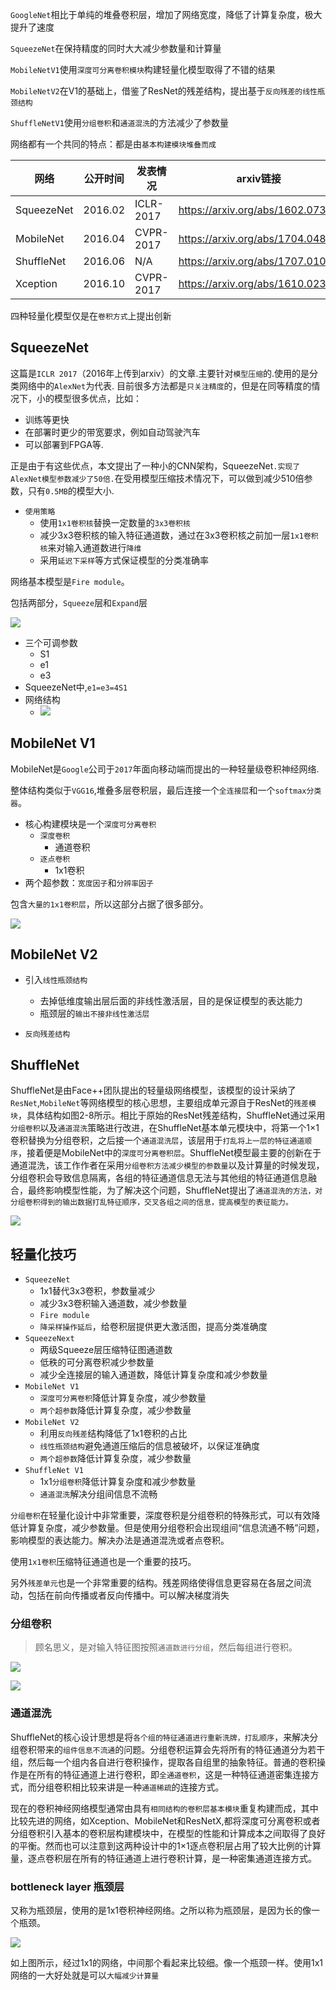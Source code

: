 `GoogleNet`相比于单纯的堆叠卷积层，增加了网络宽度，降低了计算复杂度，极大提升了速度

`SqueezeNet`在保持精度的同时大大减少参数量和计算量

`MobileNetV1`使用`深度可分离卷积模块`构建轻量化模型取得了不错的结果

`MobileNetV2`在V1的基础上，借鉴了ResNet的残差结构，提出基于`反向残差的线性瓶颈结构`

`ShuffleNetV1`使用`分组卷积`和`通道混洗`的方法减少了参数量

网络都有一个共同的特点：都是由`基本构建模块堆叠而成`

| 网络       | 公开时间 | 发表情况  | arxiv链接                        |
| ---------- | -------- | --------- | -------------------------------- |
| SqueezeNet | 2016.02  | ICLR-2017 | https://arxiv.org/abs/1602.07360 |
| MobileNet  | 2016.04  | CVPR-2017 | https://arxiv.org/abs/1704.04861 |
| ShuffleNet | 2016.06  | N/A       | https://arxiv.org/abs/1707.01083 |
| Xception   | 2016.10  | CVPR-2017 | https://arxiv.org/abs/1610.02357 |

四种轻量化模型仅是在`卷积方式`上提出创新



## SqueezeNet

这篇是`ICLR 2017`（2016年上传到arxiv）的文章.主要针对`模型压缩`的.使用的是分类网络中的`AlexNet`为代表.
目前很多方法都是`只关注精度`的，但是在同等精度的情况下，小的模型很多优点，比如：

+ 训练等更快
+ 在部署时更少的带宽要求，例如自动驾驶汽车
+ 可以部署到FPGA等.

正是由于有这些优点，本文提出了一种小的CNN架构，SqueezeNet`.实现了AlexNet模型参数减少了50倍.`在受用模型压缩技术情况下，可以做到减少510倍参数，只有`0.5MB`的模型大小.

+ `使用策略`
  + 使用`1x1卷积核`替换一定数量的`3x3卷积核`
  + 减少3x3卷积核的输入特征通道数，通过在3x3卷积核之前加一层`1x1卷积核`来对输入通道数进行`降维`
  + 采用`延迟下采样`等方式保证模型的分类准确率

网络基本模型是`Fire module`。

包括两部分，`Squeeze`层和`Expand`层

![](https://pic.downk.cc/item/5f588bc5160a154a67effe86.png)

+ 三个可调参数
  + S1
  + e1
  + e3
+ SqueezeNet中,`e1=e3=4S1`
+ 网络结构
  + ![](https://pic.downk.cc/item/5f588c5c160a154a67f08318.png)

## MobileNet V1

MobileNet是`Google`公司于`2017`年面向移动端而提出的一种轻量级卷积神经网络.

整体结构类似于`VGG16`,堆叠多层卷积层，最后连接一个`全连接层`和一个`softmax分类器`。

+ 核心构建模块是一个`深度可分离卷积`
  + `深度卷积`
    + 通道卷积
  + `逐点卷积`
    + 1x1卷积
+ 两个超参数：`宽度因子`和`分辨率因子`

包含`大量的1x1卷积层`，所以这部分占据了很多部分。

![](https://pic.downk.cc/item/5f55d37e160a154a674d17dc.png)

## MobileNet V2

+ 引入`线性瓶颈结构`
  + 去掉低维度输出层后面的非线性激活层，目的是保证模型的表达能力
  + 瓶颈层的`输出不接非线性激活层`

+ `反向残差结构`

## ShuffleNet

ShuffleNet是由Face++团队提出的轻量级网络模型，该模型的设计采纳了`ResNet`,`MobileNet`等网络模型的核心思想，主要组成单元源自于ResNet的`残差模块`，具体结构如图2-8所示。相比于原始的ResNet残差结构，ShuffleNet通过采用`分组卷积`以及`通道混洗`策略进行改进，在ShuffleNet基本单元模块中，将第一个1×1卷积替换为分组卷积，之后接一个`通道混洗层`，该层用于`打乱将上一层的特征通道顺序`，接着便是MobileNet中的`深度可分离卷积层`。ShuffleNet模型最主要的创新在于通道混洗，该工作作者在采用`分组卷积方法减少模型的参数量`以及计算量的时候发现，分组卷积会导致信息隔离，各组的特征通道信息无法与其他组的特征通道信息融合，最终影响模型性能，为了解决这个问题，ShuffleNet提出了`通道混洗的方法，对分组卷积得到的输出数据打乱特征顺序，交叉各组之间的信息，提高模型的表征能力。`

![](https://pic.downk.cc/item/5f55d46a160a154a674d4827.png)

## 轻量化技巧

+ `SqueezeNet`
  + 1x1替代3x3卷积，参数量减少
  + 减少3x3卷积输入通道数，减少参数量
  + `Fire module`
  + `降采样操作延后`，给卷积层提供更大激活图，提高分类准确度
+ `SqueezeNext`
  + 两级Squeeze层压缩特征图通道数
  + 低秩的可分离卷积减少参数量
  + 减少全连接层的输入通道数，降低计算复杂度和减少参数量
+ `MobileNet V1`
  + `深度可分离卷积`降低计算复杂度，减少参数量
  + `两个超参数`降低计算复杂度，减少参数量
+ `MobileNet V2`
  + 利用`反向残差`结构降低了1x1卷积的占比
  + `线性瓶颈结构`避免通道压缩后的信息被破坏，以保证准确度
  + `两个超参数`降低计算复杂度，减少参数量
+ `ShuffleNet V1`
  + 1x1`分组卷积`降低计算复杂度和减少参数量
  + `通道混洗`解决分组间信息不流畅

`分组卷积`在轻量化设计中非常重要，深度卷积是分组卷积的特殊形式，可以有效降低计算复杂度，减少参数量。但是使用分组卷积会出现组间“信息流通不畅”问题，影响模型的表达能力。解决办法是通道混洗或者点卷积。

使用`1x1卷积`压缩特征通道也是一个重要的技巧。

另外`残差单元`也是一个非常重要的结构。残差网络使得信息更容易在各层之间流动，包括在前向传播或者反向传播中。可以解决梯度消失

### 分组卷积

> 顾名思义，是对输入特征图按照`通道数进行分组`，然后每组进行卷积。

**![](https://pic.downk.cc/item/5f55d729160a154a674de4a9.png)**

![](https://pic.downk.cc/item/5f55d758160a154a674deea9.png)

### 通道混洗

ShuffleNet的核心设计思想是将`各个组的特征通道进行重新洗牌，打乱顺序`，来解决分组卷积带来的`组件信息不流通`的问题。分组卷积运算会先将所有的特征通道分为若干组，然后每一个组内各自进行卷积操作，提取各自组里的抽象特征。普通的卷积操作是在所有的特征通道上进行卷积，即`全通道卷积`，这是一种特征通道密集连接方式，而分组卷积相比较来讲是一种`通道稀疏`的连接方式。

现在的卷积神经网络模型通常由具有`相同结构的卷积层基本模块`重复构建而成，其中比较先进的网络，如Xception、MobileNet和ResNetX,都将深度可分离卷积或者分组卷积引入基本的卷积层构建模块中，在模型的性能和计算成本之间取得了良好的平衡。然而也可以注意到这两种设计中的1×1逐点卷积层占用了较大比例的计算量，逐点卷积层在所有的特征通道上进行卷积计算，是一种密集通道连接方式。

### bottleneck layer 瓶颈层

又称为瓶颈层，使用的是1x1卷积神经网络。之所以称为瓶颈层，是因为长的像一个瓶颈。

![](https://pic.downk.cc/item/5f5ac722160a154a6722f2d0.png)

如上图所示，经过1x1的网络，中间那个看起来比较细。像一个瓶颈一样。使用1x1网络的一大好处就是可以`大幅减少计算量`